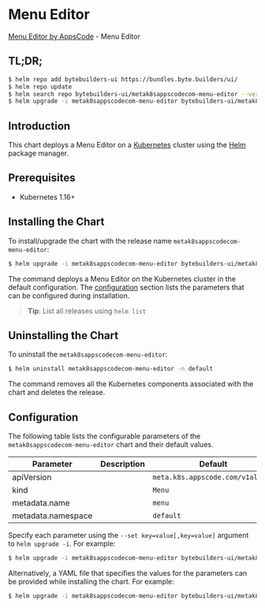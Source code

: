 # Menu Editor

[Menu Editor by AppsCode](https://byte.builders) - Menu Editor

## TL;DR;

```bash
$ helm repo add bytebuilders-ui https://bundles.byte.builders/ui/
$ helm repo update
$ helm search repo bytebuilders-ui/metak8sappscodecom-menu-editor --version=v0.4.10
$ helm upgrade -i metak8sappscodecom-menu-editor bytebuilders-ui/metak8sappscodecom-menu-editor -n default --create-namespace --version=v0.4.10
```

## Introduction

This chart deploys a Menu Editor on a [Kubernetes](http://kubernetes.io) cluster using the [Helm](https://helm.sh) package manager.

## Prerequisites

- Kubernetes 1.16+

## Installing the Chart

To install/upgrade the chart with the release name `metak8sappscodecom-menu-editor`:

```bash
$ helm upgrade -i metak8sappscodecom-menu-editor bytebuilders-ui/metak8sappscodecom-menu-editor -n default --create-namespace --version=v0.4.10
```

The command deploys a Menu Editor on the Kubernetes cluster in the default configuration. The [configuration](#configuration) section lists the parameters that can be configured during installation.

> **Tip**: List all releases using `helm list`

## Uninstalling the Chart

To uninstall the `metak8sappscodecom-menu-editor`:

```bash
$ helm uninstall metak8sappscodecom-menu-editor -n default
```

The command removes all the Kubernetes components associated with the chart and deletes the release.

## Configuration

The following table lists the configurable parameters of the `metak8sappscodecom-menu-editor` chart and their default values.

|     Parameter      | Description |                   Default                   |
|--------------------|-------------|---------------------------------------------|
| apiVersion         |             | <code>meta.k8s.appscode.com/v1alpha1</code> |
| kind               |             | <code>Menu</code>                           |
| metadata.name      |             | <code>menu</code>                           |
| metadata.namespace |             | <code>default</code>                        |


Specify each parameter using the `--set key=value[,key=value]` argument to `helm upgrade -i`. For example:

```bash
$ helm upgrade -i metak8sappscodecom-menu-editor bytebuilders-ui/metak8sappscodecom-menu-editor -n default --create-namespace --version=v0.4.10 --set apiVersion=meta.k8s.appscode.com/v1alpha1
```

Alternatively, a YAML file that specifies the values for the parameters can be provided while
installing the chart. For example:

```bash
$ helm upgrade -i metak8sappscodecom-menu-editor bytebuilders-ui/metak8sappscodecom-menu-editor -n default --create-namespace --version=v0.4.10 --values values.yaml
```
